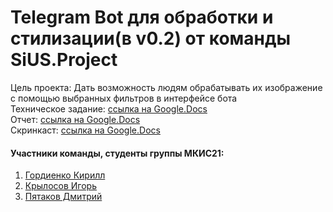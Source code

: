 # Telegram Bot для обработки и стилизации(в v0.2) от команды SiUS.Project
Цель проекта: Дать возможность людям обрабатывать их изображение с помощью выбранных фильтров в интерфейсе бота  
Техническое задание: [ссылка на Google.Docs](https://docs.google.com/document/d/17x_PvymWZURaWB7cw7ufZLw4MhGVtazl/edit?usp=sharing&ouid=114456538040753582175&rtpof=true&sd=true)  
Отчет: [ссылка на Google.Docs](https://docs.google.com/document/d/15S9r-M05tnoPMe8i-QwRQDKkfYbFcMQi/edit)  
Скринкаст: [ссылка на Google.Docs](https://drive.google.com/file/d/11jaTJGKYSrh3VPKCK_A14IB8zuENo1TM/view?usp=share_link)

#### Участники команды, студенты группы МКИС21:
1. [Гордиенко Кирилл](https://github.com/k1dobu3)
2. [Крылосов Игорь](https://github.com/ygriks)
3. [Пятаков Дмитрий](https://github.com/Dllpi)
